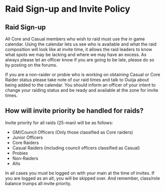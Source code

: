 # Raid Sign-up and Invite Policy

## Raid Sign-up
All Core and Casual members who wish to raid must use the in game calendar. Using the calendar lets us see who is available and what the raid composition will look like at invite time, it allows the raid leaders to know what spots we may be lacking and where we may have an excess. As always please let an officer know if you are going to be late, please do so by posting on the forums.

If you are a non-raider or probie who is working on obtaining Casual or Core Raider status please take note of our raid times and talk to Ouiija about being added to the calendar. You should inform an officer of your intent to change your raiding status and be ready and available at the zone for invite times.

## How will invite priority be handled for raids?
Invite priority for all raids (25-man) will be as follows:

* GM/Council Officers (Only those classified as Core raiders)
* Junior Officers
* Core Raiders
* Casual Raiders (including council officers classified as Casual)
* Probies
* Non-Raiders
* Alts

In all cases you must be logged on with your main at the time of invites. If you are logged as an alt, you will be skipped over. And remember, class/role balance trumps all invite priority.